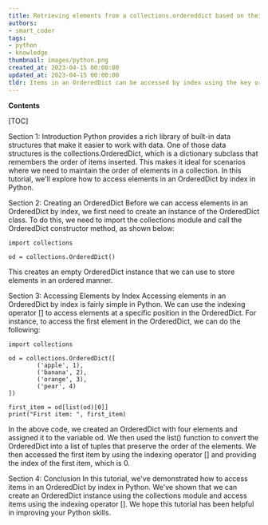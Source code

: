 ```yaml
---
title: Retrieving elements from a collections.ordereddict based on their position in the sequence
authors:
- smart_coder
tags:
- python
- knowledge
thumbnail: images/python.png
created_at: 2023-04-15 00:00:00
updated_at: 2023-04-15 00:00:00
tldr: Items in an OrderedDict can be accessed by index using the key or by converting the OrderedDict to a list and accessing the item by index.
---
```


**Contents**

[TOC]

Section 1: Introduction
Python provides a rich library of built-in data structures that make it easier to work with data. One of those data structures is the collections.OrderedDict, which is a dictionary subclass that remembers the order of items inserted. This makes it ideal for scenarios where we need to maintain the order of elements in a collection. In this tutorial, we'll explore how to access elements in an OrderedDict by index in Python.

Section 2: Creating an OrderedDict
Before we can access elements in an OrderedDict by index, we first need to create an instance of the OrderedDict class. To do this, we need to import the collections module and call the OrderedDict constructor method, as shown below:
```
import collections

od = collections.OrderedDict()
```
This creates an empty OrderedDict instance that we can use to store elements in an ordered manner.

Section 3: Accessing Elements by Index
Accessing elements in an OrderedDict by index is fairly simple in Python. We can use the indexing operator [] to access elements at a specific position in the OrderedDict. For instance, to access the first element in the OrderedDict, we can do the following:
```
import collections

od = collections.OrderedDict([
        ('apple', 1),
        ('banana', 2),
        ('orange', 3),
        ('pear', 4)
])

first_item = od[list(od)[0]]
print("First item: ", first_item)
```
In the above code, we created an OrderedDict with four elements and assigned it to the variable od. We then used the list() function to convert the OrderedDict into a list of tuples that preserve the order of the elements. We then accessed the first item by using the indexing operator [] and providing the index of the first item, which is 0.

Section 4: Conclusion
In this tutorial, we've demonstrated how to access items in an OrderedDict by index in Python. We've shown that we can create an OrderedDict instance using the collections module and access items using the indexing operator []. We hope this tutorial has been helpful in improving your Python skills.
